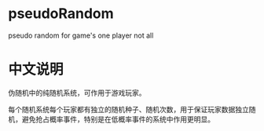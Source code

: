 pseudoRandom
============

pseudo random for game's one player not all

中文说明
============

伪随机中的纯随机系统，可作用于游戏玩家。

每个随机系统每个玩家都有独立的随机种子、随机次数，用于保证玩家数据独立随机，避免抢占概率事件，特别是在低概率事件的系统中作用更明显。
